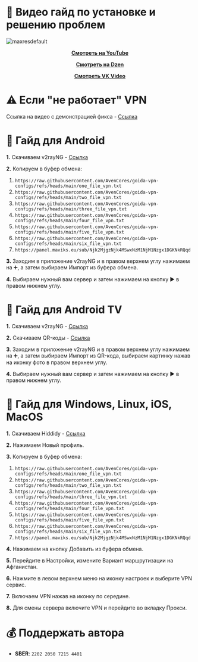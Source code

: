 </div>

# 🎦 Видео гайд по установке и решению проблем

![maxresdefault](https://github.com/user-attachments/assets/974afd3d-de2b-400c-b835-a849687ae20c)

<div align="center">

[**Смотреть на YouTube**](https://youtu.be/CLqlIS7ioIc)  

[**Смотреть на Dzen**](https://dzen.ru/video/watch/6754a44048271914968ebfff)  

[**Смотреть VK Video**](https://vk.com/video-200297343_456239231)  

</div>

# ⚠ Если "не работает" VPN

Ссылка на видео с демонстрацией фикса - [Ссылка](https://t.me/avencoreschat/25254)

# 🤖 Гайд для Android
**1.** Скачиваем v2rayNG - [Ссылка](https://github.com/2dust/v2rayNG/releases/download/1.9.31/v2rayNG_1.9.31_universal.apk)

**2.** Копируем в буфер обмена: 

1) `https://raw.githubusercontent.com/AvenCores/goida-vpn-configs/refs/heads/main/one_file_vpn.txt`
2) `https://raw.githubusercontent.com/AvenCores/goida-vpn-configs/refs/heads/main/two_file_vpn.txt`
3) `https://raw.githubusercontent.com/AvenCores/goida-vpn-configs/refs/heads/main/three_file_vpn.txt`
4) `https://raw.githubusercontent.com/AvenCores/goida-vpn-configs/refs/heads/main/four_file_vpn.txt`
5) `https://raw.githubusercontent.com/AvenCores/goida-vpn-configs/refs/heads/main/five_file_vpn.txt`
6) `https://raw.githubusercontent.com/AvenCores/goida-vpn-configs/refs/heads/main/six_file_vpn.txt`
7) `https://panel.maviks.eu/sub/Njk2MjgzNjk4MSwxNzM1NjM1Nzgx1DGKNkRQqd`

**3.** Заходим в приложение v2rayNG и в правом верхнем углу нажимаем на ➕, а затем выбираем Импорт из буфера обмена.
   
**4.** Выбираем нужный вам сервер и затем нажимаем на кнопку ▶️ в правом нижнем углу.

# 🤖 Гайд для Android TV
**1.** Скачиваем v2rayNG - [Ссылка](https://github.com/2dust/v2rayNG/releases/download/1.9.31/v2rayNG_1.9.31_universal.apk)

**2.** Скачиваем QR-коды - [Ссылка](https://t.me/avencoreschat/35201)

**3**. Заходим в приложение v2rayNG и в правом верхнем углу нажимаем на ➕, а затем выбираем Импорт из QR-кода, выбираем картинку нажав на иконку фото в правом верхнем углу.

**4.** Выбираем нужный вам сервер и затем нажимаем на кнопку ▶️ в правом нижнем углу.

# 🤖 Гайд для Windows, Linux, iOS, MacOS
**1.** Скачиваем Hiddidy - [Ссылка](https://hiddify.com/)

**2.** Нажимаем Новый профиль.

**3.** Копируем в буфер обмена: 
1) `https://raw.githubusercontent.com/AvenCores/goida-vpn-configs/refs/heads/main/one_file_vpn.txt`
2) `https://raw.githubusercontent.com/AvenCores/goida-vpn-configs/refs/heads/main/two_file_vpn.txt`
3) `https://raw.githubusercontent.com/AvenCores/goida-vpn-configs/refs/heads/main/three_file_vpn.txt`
4) `https://raw.githubusercontent.com/AvenCores/goida-vpn-configs/refs/heads/main/four_file_vpn.txt`
5) `https://raw.githubusercontent.com/AvenCores/goida-vpn-configs/refs/heads/main/five_file_vpn.txt`
6) `https://raw.githubusercontent.com/AvenCores/goida-vpn-configs/refs/heads/main/six_file_vpn.txt`
7) `https://panel.maviks.eu/sub/Njk2MjgzNjk4MSwxNzM1NjM1Nzgx1DGKNkRQqd`

**4.** Нажимаем на кнопку Добавить из буфера обмена.
   
**5.** Перейдите в Настройки, измените Вариант маршрутизации на Афганистан.

**6.** Нажмите в левом верхнем меню на иконку настроек и выберите VPN сервис.

**7.** Включаем VPN нажав на иконку по середине. 

**8.** Для смены сервера включите VPN и перейдите во вкладку Прокси.

# 💰 Поддержать автора
+ **SBER**: `2202 2050 7215 4401`
